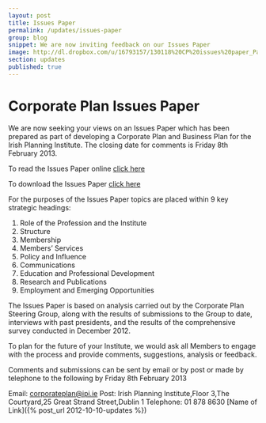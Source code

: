 ```yaml
---
layout: post
title: Issues Paper
permalink: /updates/issues-paper
group: blog
snippet: We are now inviting feedback on our Issues Paper
image: http://dl.dropbox.com/u/16793157/130118%20CP%20issues%20paper_Page_01a.jpg
section: updates
published: true
---
```


# Corporate Plan Issues Paper

We are now seeking your views on an Issues Paper which has been prepared as part of developing a Corporate Plan and Business Plan for the Irish Planning Institute. The closing date for comments is Friday 8th February 2013.

To read the Issues Paper online [click here](http://issuu.com/ipiplanner/docs/issuespaper)

To download the Issues Paper [click here](http://www.irishplanninginstitute.ie/uploads/files/IPI%20Corporate%20Plan%20Issues%20Paper.pdf)

For the purposes of the Issues Paper topics are placed within 9 key strategic headings:

1.    Role of the Profession and the Institute
2.    Structure
3.    Membership
4.    Members’ Services
5.    Policy and Influence
6.    Communications
7.    Education and Professional Development
8.    Research and Publications
9.    Employment and Emerging Opportunities

The Issues Paper is based on analysis carried out by the Corporate Plan Steering Group, along with the results of submissions to the Group to date, interviews with past presidents, and the results of the comprehensive survey conducted in December 2012.  

To plan for the future of your Institute, we would ask all Members to engage with the process and provide comments, suggestions, analysis or feedback.

Comments and submissions can be sent by email or by post or made by telephone to the following by Friday 8th February 2013

Email:  corporateplan@ipi.ie
Post: Irish Planning Institute,Floor 3,The Courtyard,25 Great Strand Street,Dublin 1
Telephone: 01 878 8630
[Name of Link]({% post_url 2012-10-10-updates %})